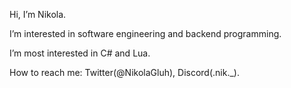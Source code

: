 Hi, I’m Nikola.

I’m interested in software engineering and backend programming.

I’m most interested in C# and Lua.

How to reach me: Twitter(@NikolaGluh), Discord(.nik._).
